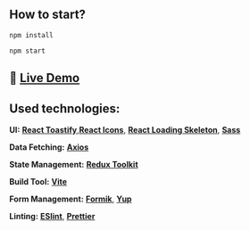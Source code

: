 ## How to start?

```
npm install
```

```
npm start
```

## 🔗 [**Live Demo**](https://react-dashboard-login.netlify.app)

## Used technologies:

**UI:** [**React Toastify**](https://www.npmjs.com/package/react-toastify),[**React Icons**](https://react-icons.github.io/react-icons/), [**React Loading Skeleton**](https://www.npmjs.com/package/react-loading-skeleton), [**Sass**](https://www.npmjs.com/package/sass)

**Data Fetching:** [**Axios**](https://www.npmjs.com/package/axios)

**State Management:** [**Redux Toolkit**](https://redux-toolkit.js.org/)

**Build Tool:** [**Vite**](https://vitejs.dev/)

**Form Management:** [**Formik**](https://formik.org/), [**Yup**](https://github.com/jquense/yup)

**Linting:** [**ESlint**](https://eslint.org/), [**Prettier**](https://prettier.io/)
